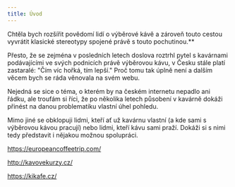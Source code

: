 ```yaml
---
title: Úvod
---
```


Chtěla bych rozšířit povědomí lidí o výběrové kávě a zároveň touto cestou vyvrátit klasické stereotypy spojené právě s touto pochutinou.**

Přesto, že se zejména v posledních letech doslova roztrhl pytel s kavárnami podávajícími ve svých podnicích právě výběrovou kávu, v Česku stále platí zastaralé: "Čím víc hořká, tím lepší." Proč tomu tak úplně není a dalším věcem bych se ráda věnovala na svém webu.

Nejedná se sice o téma, o kterém by na českém internetu nepadlo ani řádku, ale troufám si říci, že po několika letech působení v kavárně dokáži přinést na danou problematiku vlastní úhel pohledu.

Mimo jiné se obklopuji lidmi, kteří ať už kavárnu vlastní (a kde sami s výběrovou kávou pracují) nebo lidmi, kteří kávu sami praží. Dokáži si s nimi tedy představit i nějakou možnou spolupráci.

https://europeancoffeetrip.com/

http://kavovekurzy.cz/

https://kikafe.cz/
